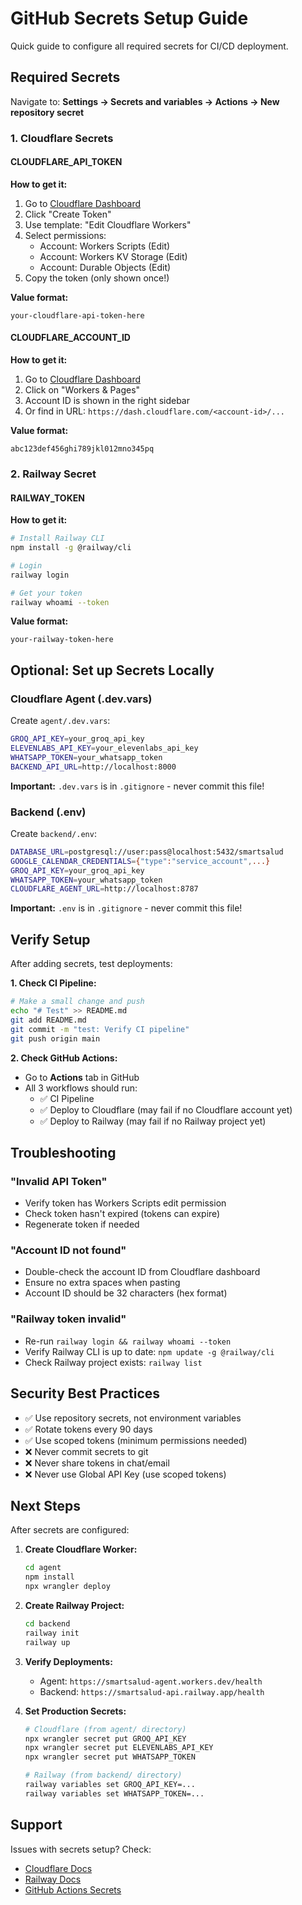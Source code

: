 # GitHub Secrets Setup Guide

Quick guide to configure all required secrets for CI/CD deployment.

## Required Secrets

Navigate to: **Settings → Secrets and variables → Actions → New repository secret**

### 1. Cloudflare Secrets

#### CLOUDFLARE_API_TOKEN

**How to get it:**

1. Go to [Cloudflare Dashboard](https://dash.cloudflare.com/profile/api-tokens)
2. Click "Create Token"
3. Use template: "Edit Cloudflare Workers"
4. Select permissions:
   - Account: Workers Scripts (Edit)
   - Account: Workers KV Storage (Edit)
   - Account: Durable Objects (Edit)
5. Copy the token (only shown once!)

**Value format:**

```
your-cloudflare-api-token-here
```

#### CLOUDFLARE_ACCOUNT_ID

**How to get it:**

1. Go to [Cloudflare Dashboard](https://dash.cloudflare.com)
2. Click on "Workers & Pages"
3. Account ID is shown in the right sidebar
4. Or find in URL: `https://dash.cloudflare.com/<account-id>/...`

**Value format:**

```
abc123def456ghi789jkl012mno345pq
```

### 2. Railway Secret

#### RAILWAY_TOKEN

**How to get it:**

```bash
# Install Railway CLI
npm install -g @railway/cli

# Login
railway login

# Get your token
railway whoami --token
```

**Value format:**

```
your-railway-token-here
```

## Optional: Set up Secrets Locally

### Cloudflare Agent (.dev.vars)

Create `agent/.dev.vars`:

```bash
GROQ_API_KEY=your_groq_api_key
ELEVENLABS_API_KEY=your_elevenlabs_api_key
WHATSAPP_TOKEN=your_whatsapp_token
BACKEND_API_URL=http://localhost:8000
```

**Important:** `.dev.vars` is in `.gitignore` - never commit this file!

### Backend (.env)

Create `backend/.env`:

```bash
DATABASE_URL=postgresql://user:pass@localhost:5432/smartsalud
GOOGLE_CALENDAR_CREDENTIALS={"type":"service_account",...}
GROQ_API_KEY=your_groq_api_key
WHATSAPP_TOKEN=your_whatsapp_token
CLOUDFLARE_AGENT_URL=http://localhost:8787
```

**Important:** `.env` is in `.gitignore` - never commit this file!

## Verify Setup

After adding secrets, test deployments:

**1. Check CI Pipeline:**

```bash
# Make a small change and push
echo "# Test" >> README.md
git add README.md
git commit -m "test: Verify CI pipeline"
git push origin main
```

**2. Check GitHub Actions:**

- Go to **Actions** tab in GitHub
- All 3 workflows should run:
  - ✅ CI Pipeline
  - ✅ Deploy to Cloudflare (may fail if no Cloudflare account yet)
  - ✅ Deploy to Railway (may fail if no Railway project yet)

## Troubleshooting

### "Invalid API Token"

- Verify token has Workers Scripts edit permission
- Check token hasn't expired (tokens can expire)
- Regenerate token if needed

### "Account ID not found"

- Double-check the account ID from Cloudflare dashboard
- Ensure no extra spaces when pasting
- Account ID should be 32 characters (hex format)

### "Railway token invalid"

- Re-run `railway login && railway whoami --token`
- Verify Railway CLI is up to date: `npm update -g @railway/cli`
- Check Railway project exists: `railway list`

## Security Best Practices

- ✅ Use repository secrets, not environment variables
- ✅ Rotate tokens every 90 days
- ✅ Use scoped tokens (minimum permissions needed)
- ❌ Never commit secrets to git
- ❌ Never share tokens in chat/email
- ❌ Never use Global API Key (use scoped tokens)

## Next Steps

After secrets are configured:

1. **Create Cloudflare Worker:**
   ```bash
   cd agent
   npm install
   npx wrangler deploy
   ```

2. **Create Railway Project:**
   ```bash
   cd backend
   railway init
   railway up
   ```

3. **Verify Deployments:**
   - Agent: `https://smartsalud-agent.workers.dev/health`
   - Backend: `https://smartsalud-api.railway.app/health`

4. **Set Production Secrets:**
   ```bash
   # Cloudflare (from agent/ directory)
   npx wrangler secret put GROQ_API_KEY
   npx wrangler secret put ELEVENLABS_API_KEY
   npx wrangler secret put WHATSAPP_TOKEN

   # Railway (from backend/ directory)
   railway variables set GROQ_API_KEY=...
   railway variables set WHATSAPP_TOKEN=...
   ```

## Support

Issues with secrets setup? Check:

- [Cloudflare Docs](https://developers.cloudflare.com/workers/wrangler/ci-cd/)
- [Railway Docs](https://docs.railway.app/deploy/deployments)
- [GitHub Actions Secrets](https://docs.github.com/en/actions/security-guides/encrypted-secrets)
